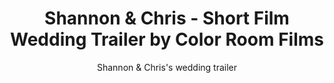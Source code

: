 ---
title: Shannon & Chris - Short Film Wedding Trailer by Color Room Films
subtitle: Shannon & Chris's wedding trailer
location:
link: 183680259
thumb: /img/thumbs/shannon_chris.jpg
---